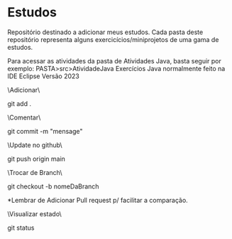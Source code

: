 # Estudos
Repositório destinado a adicionar meus estudos.
Cada pasta deste repositório representa alguns exercicícios/miniprojetos de uma gama de estudos.


Para acessar as atividades da pasta de Atividades Java, basta seguir por exemplo: PASTA>src>AtividadeJava
Exercícios Java normalmente feito na IDE Eclipse Versão 2023

\\Adicionar\\

git add .

\\Comentar\\

git commit -m "mensage"

\\Update no github\\

git push origin main

\\Trocar de Branch\\

git checkout -b nomeDaBranch

*Lembrar de Adicionar Pull request p/ facilitar a comparação.

\\Visualizar estado\\

git status
